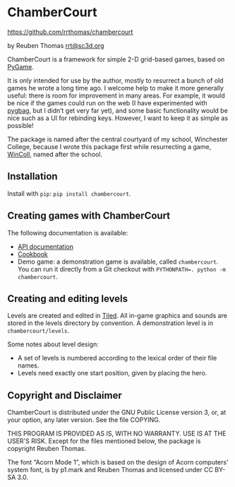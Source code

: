 # ChamberCourt

https://github.com/rrthomas/chambercourt  

by Reuben Thomas <rrt@sc3d.org>  

ChamberCourt is a framework for simple 2-D grid-based games, based on
[PyGame](https://pygame.org).

It is only intended for use by the author, mostly to resurrect a bunch of
old games he wrote a long time ago. I welcome help to make it more generally
useful: there is room for improvement in many areas. For example, it would
be nice if the games could run on the web (I have experimented with
[pygbag](https://github.com/pygame-web/pygbag/), but I didn’t get very far
yet), and some basic functionality would be nice such as a UI for rebinding
keys. However, I want to keep it as simple as possible!

The package is named after the central courtyard of my school, Winchester
College, because I wrote this package first while resurrecting a game,
[WinColl](https://github.com/rrthomas/wincoll), named after the school.


## Installation

Install with `pip`: `pip install chambercourt`.


## Creating games with ChamberCourt

The following documentation is available:

* [API documentation](https://rrthomas.github.io/chambercourt)
* [Cookbook](Cookbook.md)
* Demo game: a demonstration game is available, called `chambercourt`. You
  can run it directly from a Git checkout with
  `PYTHONPATH=. python -m chambercourt`.


## Creating and editing levels

Levels are created and edited in [Tiled](https://www.mapeditor.org/). All
in-game graphics and sounds are stored in the levels directory by
convention. A demonstration level is in `chambercourt/levels`.

Some notes about level design:

+ A set of levels is numbered according to the lexical order of their file
  names.
+ Levels need exactly one start position, given by placing the hero.


## Copyright and Disclaimer

ChamberCourt is distributed under the GNU Public License version 3, or, at
your option, any later version. See the file COPYING.

THIS PROGRAM IS PROVIDED AS IS, WITH NO WARRANTY. USE IS AT THE USER'S RISK.
Except for the files mentioned below, the package is copyright Reuben
Thomas.

The font “Acorn Mode 1”, which is based on the design of Acorn computers’
system font, is by p1.mark and Reuben Thomas and licensed under CC BY-SA
3.0.
